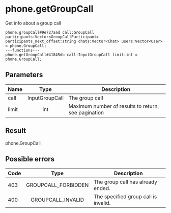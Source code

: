 # phone.getGroupCall
Get info about a group call

```
phone.groupCall#9e727aad call:GroupCall participants:Vector<GroupCallParticipant> participants_next_offset:string chats:Vector<Chat> users:Vector<User> = phone.GroupCall;
---functions---
phone.getGroupCall#41845db call:InputGroupCall limit:int = phone.GroupCall;
```

## Parameters
| Name | Type | Description |
| ---- | :----: | ----------- |
| call | InputGroupCall | The group call |
| limit | int | Maximum number of results to return, see pagination |


## Result
phone.GroupCall

## Possible errors
| Code | Type | Description |
| ---- | :----: | ----------- |
| 403 | GROUPCALL_FORBIDDEN | The group call has already ended. |
| 400 | GROUPCALL_INVALID | The specified group call is invalid. |

